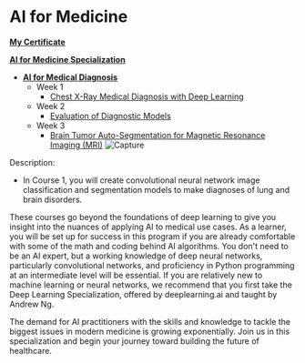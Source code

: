 # AI for Medicine
**[My Certificate](https://coursera.org/share/10a2bdf18701224c0733cd8adb7c4fcd)**

**[AI for Medicine Specialization](https://www.coursera.org/specializations/ai-for-medicine?)**
+ **[AI for Medical Diagnosis](https://www.coursera.org/learn/ai-for-medical-diagnosis)**
  + Week 1
    + [Chest X-Ray Medical Diagnosis with Deep Learning](https://github.com/aleksabisercic/AI-for-medical-diagnosis/tree/main/week_1b)
  + Week 2
    + [Evaluation of Diagnostic Models](https://github.com/aleksabisercic/AI-for-medical-diagnosis/tree/main/week_2)
  + Week 3
    + [Brain Tumor Auto-Segmentation for Magnetic Resonance Imaging (MRI)](https://github.com/aleksabisercic/AI-for-medical-diagnosis/tree/main/week_3)
    ![Capture](https://user-images.githubusercontent.com/64646644/101642512-64928880-3a33-11eb-8b9b-d60f9c4d3766.PNG)


Description:
- In Course 1, you will create convolutional neural network image classification and segmentation models to make diagnoses of lung and brain disorders. 

These courses go beyond the foundations of deep learning to give you insight into the nuances of applying AI to medical use cases. As a learner, you will be set up for success in this program if you are already comfortable with some of the math and coding behind AI algorithms. You don't need to be an AI expert, but a working knowledge of deep neural networks, particularly convolutional networks, and proficiency in Python programming at an intermediate level will be essential. If you are relatively new to machine learning or neural networks, we recommend that you first take the Deep Learning Specialization, offered by deeplearning.ai and taught by Andrew Ng.

The demand for AI practitioners with the skills and knowledge to tackle the biggest issues in modern medicine is growing exponentially. Join us in this specialization and begin your journey toward building the future of healthcare.
